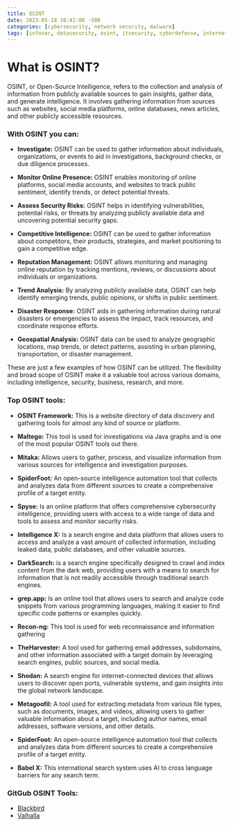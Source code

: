 ```yaml
---
title: OSINT
date: 2023-05-18 10:42:00 -500
categories: [cybersecurity, network security, malware]
tags: [infosec, datasecurity, osint, itsecurity, cyberdefense, internetsecurity] # TAG names should be lowercase
---
```


# What is OSINT?
OSINT, or Open-Source Intelligence, refers to the collection and analysis of information from publicly available sources to gain insights, gather data, and generate intelligence. It involves gathering information from sources such as websites, social media platforms, online databases, news articles, and other publicly accessible resources.

### With OSINT you can:
* **Investigate:** OSINT can be used to gather information about individuals, organizations, or events to aid in investigations, background checks, or due diligence processes.

* **Monitor Online Presence:** OSINT enables monitoring of online platforms, social media accounts, and websites to track public sentiment, identify trends, or detect potential threats.

* **Assess Security Risks:** OSINT helps in identifying vulnerabilities, potential risks, or threats by analyzing publicly available data and uncovering potential security gaps.

* **Competitive Intelligence:** OSINT can be used to gather information about competitors, their products, strategies, and market positioning to gain a competitive edge.

* **Reputation Management:** OSINT allows monitoring and managing online reputation by tracking mentions, reviews, or discussions about individuals or organizations.

* **Trend Analysis:** By analyzing publicly available data, OSINT can help identify emerging trends, public opinions, or shifts in public sentiment.

* **Disaster Response:** OSINT aids in gathering information during natural disasters or emergencies to assess the impact, track resources, and coordinate response efforts.

* **Geospatial Analysis:** OSINT data can be used to analyze geographic locations, map trends, or detect patterns, assisting in urban planning, transportation, or disaster management.

These are just a few examples of how OSINT can be utilized. The flexibility and broad scope of OSINT make it a valuable tool across various domains, including intelligence, security, business, research, and more.

### Top OSINT tools:

* **OSINT Framework:** This is a website directory of data discovery and gathering tools for almost any kind of source or platform.

* **Maltego:** This tool is used for investigations via Java graphs and is one of the most popular OSINT tools out there.

* **Mitaka:** Allows users to gather, process, and visualize information from various sources for intelligence and investigation purposes.

* **SpiderFoot:** An open-source intelligence automation tool that collects and analyzes data from different sources to create a comprehensive profile of a target entity.

* **Spyse:** Is an online platform that offers comprehensive cybersecurity intelligence, providing users with access to a wide range of data and tools to assess and monitor security risks.

* **Intelligence X:** Is a search engine and data platform that allows users to access and analyze a vast amount of collected information, including leaked data, public databases, and other valuable sources.

* **DarkSearch:** is a search engine specifically designed to crawl and index content from the dark web, providing users with a means to search for information that is not readily accessible through traditional search engines.

* **grep.app:** Is an online tool that allows users to search and analyze code snippets from various programming languages, making it easier to find specific code patterns or examples quickly.

* **Recon-ng:** This tool is used for web reconnaissance and information gathering

* **TheHarvester:** A tool used for gathering email addresses, subdomains, and other information associated with a target domain by leveraging search engines, public sources, and social media.

* **Shodan:** A search engine for internet-connected devices that allows users to discover open ports, vulnerable systems, and gain insights into the global network landscape.

* **Metagoofil:** A tool used for extracting metadata from various file types, such as documents, images, and videos, allowing users to gather valuable information about a target, including author names, email addresses, software versions, and other details.

* **SpiderFoot:** An open-source intelligence automation tool that collects and analyzes data from different sources to create a comprehensive profile of a target entity.

* **Babel X:** This international search system uses AI to cross language barriers for any search term.

### GitGub OSINT Tools:
* [Blackbird](https://github.com/p1ngul1n0/blackbird)
* [Valhalla](https://github.com/valhalla/valhalla)